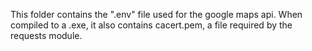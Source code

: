 This folder contains the ".env" file used for the google maps api.
When compiled to a .exe, it also contains cacert.pem, a file required by the requests module.